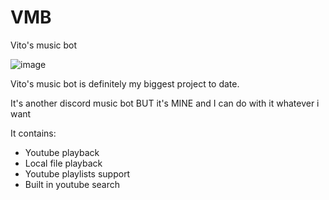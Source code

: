 # VMB
Vito's music bot

![image](https://user-images.githubusercontent.com/73427833/166977719-7c24f2a8-5cbe-40ee-b614-76a642f7e279.png)

Vito's music bot is definitely my biggest project to date.

It's another discord music bot BUT it's MINE and I can do with it whatever i want

It contains:
- Youtube playback
- Local file playback
- Youtube playlists support
- Built in youtube search

